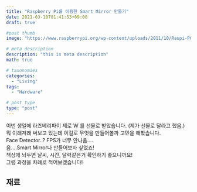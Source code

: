 ```yaml
---
title: "Raspberry Pi를 이용한 Smart Mirror 만들기"
date: 2021-03-10T01:41:53+09:00
draft: true

#post thumb
image: "https://www.raspberrypi.org/wp-content/uploads/2011/10/Raspi-PGB001.png"

# meta description
description: "this is meta description"
math: true

# taxonomies
categories:
  - "Living"
tags:
  - "Hardware"

# post type
type: "post"
---
```


이번 생일에 라즈베리파이 제로 W 를 선물로 받았습니다. (제가 선물로 달라고 했음.)  
뭐 이래저래 써보고 있는데 이걸로 무엇을 만들어볼까 고민을 해봤습니다.  
Face Detector..? FPS가 너무 안나옴....  
음....Smart Mirror나 만들어보자 싶었죠!  
책상에 놔두면 날씨, 시간, 달력같은거 확인하기 좋으니까요!  
그럼 과정을 차례로 적어보겠습니다!  

## 재료